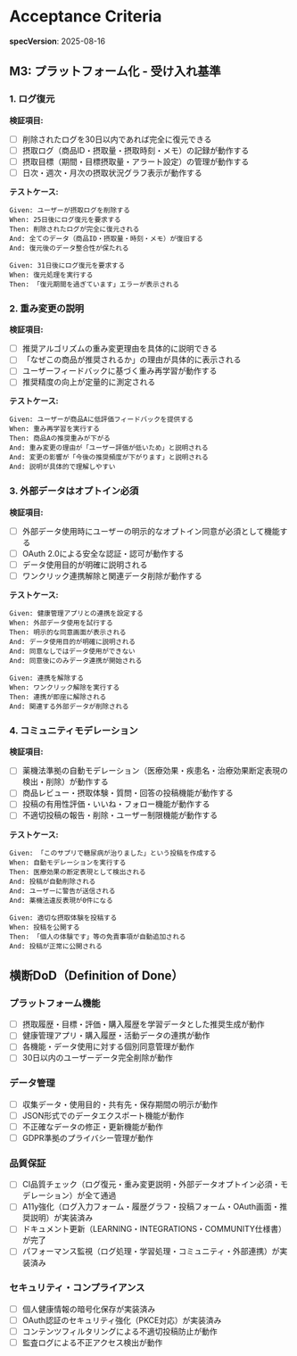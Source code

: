 # Acceptance Criteria

**specVersion**: 2025-08-16

## M3: プラットフォーム化 - 受け入れ基準

### 1. ログ復元

**検証項目:**
- [ ] 削除されたログを30日以内であれば完全に復元できる
- [ ] 摂取ログ（商品ID・摂取量・摂取時刻・メモ）の記録が動作する
- [ ] 摂取目標（期間・目標摂取量・アラート設定）の管理が動作する
- [ ] 日次・週次・月次の摂取状況グラフ表示が動作する

**テストケース:**
```
Given: ユーザーが摂取ログを削除する
When: 25日後にログ復元を要求する
Then: 削除されたログが完全に復元される
And: 全てのデータ（商品ID・摂取量・時刻・メモ）が復旧する
And: 復元後のデータ整合性が保たれる

Given: 31日後にログ復元を要求する
When: 復元処理を実行する
Then: 「復元期間を過ぎています」エラーが表示される
```

### 2. 重み変更の説明

**検証項目:**
- [ ] 推奨アルゴリズムの重み変更理由を具体的に説明できる
- [ ] 「なぜこの商品が推奨されるか」の理由が具体的に表示される
- [ ] ユーザーフィードバックに基づく重み再学習が動作する
- [ ] 推奨精度の向上が定量的に測定される

**テストケース:**
```
Given: ユーザーが商品Aに低評価フィードバックを提供する
When: 重み再学習を実行する
Then: 商品Aの推奨重みが下がる
And: 重み変更の理由が「ユーザー評価が低いため」と説明される
And: 変更の影響が「今後の推奨頻度が下がります」と説明される
And: 説明が具体的で理解しやすい
```

### 3. 外部データはオプトイン必須

**検証項目:**
- [ ] 外部データ使用時にユーザーの明示的なオプトイン同意が必須として機能する
- [ ] OAuth 2.0による安全な認証・認可が動作する
- [ ] データ使用目的が明確に説明される
- [ ] ワンクリック連携解除と関連データ削除が動作する

**テストケース:**
```
Given: 健康管理アプリとの連携を設定する
When: 外部データ使用を試行する
Then: 明示的な同意画面が表示される
And: データ使用目的が明確に説明される
And: 同意なしではデータ使用ができない
And: 同意後にのみデータ連携が開始される

Given: 連携を解除する
When: ワンクリック解除を実行する
Then: 連携が即座に解除される
And: 関連する外部データが削除される
```

### 4. コミュニティモデレーション

**検証項目:**
- [ ] 薬機法準拠の自動モデレーション（医療効果・疾患名・治療効果断定表現の検出・削除）が動作する
- [ ] 商品レビュー・摂取体験・質問・回答の投稿機能が動作する
- [ ] 投稿の有用性評価・いいね・フォロー機能が動作する
- [ ] 不適切投稿の報告・削除・ユーザー制限機能が動作する

**テストケース:**
```
Given: 「このサプリで糖尿病が治りました」という投稿を作成する
When: 自動モデレーションを実行する
Then: 医療効果の断定表現として検出される
And: 投稿が自動削除される
And: ユーザーに警告が送信される
And: 薬機法違反表現が0件になる

Given: 適切な摂取体験を投稿する
When: 投稿を公開する
Then: 「個人の体験です」等の免責事項が自動追加される
And: 投稿が正常に公開される
```

## 横断DoD（Definition of Done）

### プラットフォーム機能
- [ ] 摂取履歴・目標・評価・購入履歴を学習データとした推奨生成が動作
- [ ] 健康管理アプリ・購入履歴・活動データの連携が動作
- [ ] 各機能・データ使用に対する個別同意管理が動作
- [ ] 30日以内のユーザーデータ完全削除が動作

### データ管理
- [ ] 収集データ・使用目的・共有先・保存期間の明示が動作
- [ ] JSON形式でのデータエクスポート機能が動作
- [ ] 不正確なデータの修正・更新機能が動作
- [ ] GDPR準拠のプライバシー管理が動作

### 品質保証
- [ ] CI品質チェック（ログ復元・重み変更説明・外部データオプトイン必須・モデレーション）が全て通過
- [ ] A11y強化（ログ入力フォーム・履歴グラフ・投稿フォーム・OAuth画面・推奨説明）が実装済み
- [ ] ドキュメント更新（LEARNING・INTEGRATIONS・COMMUNITY仕様書）が完了
- [ ] パフォーマンス監視（ログ処理・学習処理・コミュニティ・外部連携）が実装済み

### セキュリティ・コンプライアンス
- [ ] 個人健康情報の暗号化保存が実装済み
- [ ] OAuth認証のセキュリティ強化（PKCE対応）が実装済み
- [ ] コンテンツフィルタリングによる不適切投稿防止が動作
- [ ] 監査ログによる不正アクセス検出が動作